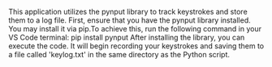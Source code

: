 This application utilizes the pynput library to track keystrokes and store them to a log file. First, ensure that you have the pynput library installed. You may install it via pip.To achieve this, run the following command in your VS Code terminal:
pip install pynput
After installing the library, you can execute the code. It will begin recording your keystrokes and saving them to a file called 'keylog.txt' in the same directory as the Python script.
